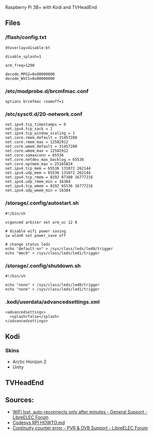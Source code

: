 Raspberry Pi 3B+ with Kodi and TVHeadEnd

## Files

### /flash/config.txt

    dtoverlay=disable-bt
    
    disable_splash=1
    
    arm_freq=1200
    
    decode_MPG2=0x00000000
    decode_WVC1=0x00000000

### /etc/modprobe.d/brcmfmac.conf

    options brcmfmac roamoff=1

### /etc/sysctl.d/20-network.conf

    net.ipv4.tcp_timestamps = 0
    net.ipv4.tcp_sack = 1
    net.ipv4.tcp_window_scaling = 1
    net.core.rmem_default = 31457280
    net.core.rmem_max = 12582912
    net.core.wmem_default = 31457280
    net.core.wmem_max = 12582912
    net.core.somaxconn = 65536
    net.core.netdev_max_backlog = 65536
    net.core.optmem_max = 25165824
    net.ipv4.tcp_mem = 65536 131072 262144
    net.ipv4.udp_mem = 65536 131072 262144
    net.ipv4.tcp_rmem = 8192 87380 16777216
    net.ipv4.udp_rmem_min = 16384
    net.ipv4.tcp_wmem = 8192 65536 16777216
    net.ipv4.udp_wmem_min = 16384

### /storage/.config/autostart.sh

    #!/bin/sh
     
    vcgencmd arbiter set arm_uc 12 0
    
    # disable wifi power saving
    iw wlan0 set power_save off
    
    # change status leds
    echo "default-on" > /sys/class/leds/led0/trigger
    echo "mmc0" > /sys/class/leds/led1/trigger

### /storage/.config/shutdown.sh

    #!/bin/sh
    
    echo "none" > /sys/class/leds/led0/trigger
    echo "none" > /sys/class/leds/led1/trigger

### .kodi/userdata/advancedsettings.xml

    <advancedsettings>
      <splash>false</splash>
    </advancedsettings>

## Kodi

### Skins

* Arctic Horizon 2
* Unity

## TVHeadEnd

## Sources:

* [WiFi lost, auto-reconnects only after minutes - General Support - LibreELEC Forum](https://forum.libreelec.tv/thread/24173-wifi-lost-auto-reconnects-only-after-minutes/?postID=157235#post157235)
* [Codesys RPI HOWTO.md](https://gist.github.com/kmpm/bc7e0bb4a99f38fb4206#tune-system)
* [Continuity counter error - PVR & DVB Support - LibreELEC Forum](https://forum.libreelec.tv/thread/4878-continuity-counter-error/?postID=34178#post34178)
